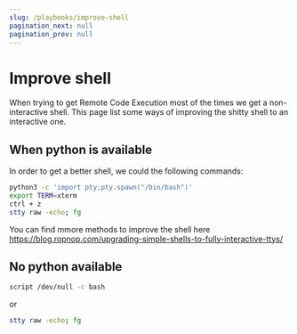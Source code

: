 ```yaml
---
slug: /playbooks/improve-shell
pagination_next: null
pagination_prev: null
---
```

# Improve shell

When trying to get Remote Code Execution most of the times we get a non-interactive shell. This page list some ways of improving the shitty shell to an interactive one.

## When python is available

In order to get a better shell, we could the following commands:

```bash
python3 -c 'import pty;pty.spawn("/bin/bash")'
export TERM=xterm
ctrl + z
stty raw -echo; fg
```

You can find mmore methods to improve the shell here https://blog.ropnop.com/upgrading-simple-shells-to-fully-interactive-ttys/

## No python available

```bash
script /dev/null -c bash
```

or

```bash
stty raw -echo; fg
```
